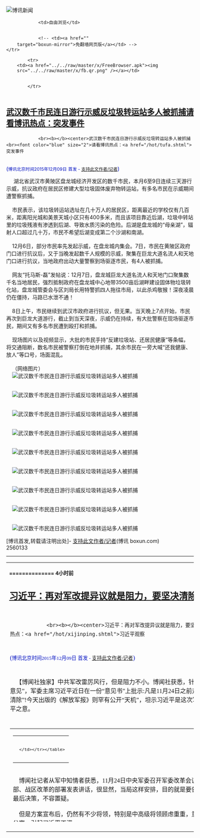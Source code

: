 

<img src="../../raw/master/x/logo_40.gif" alt="博讯新闻"/>
<table>
    <tr>
                
                <td>自由浏览</td>
        
        
                <!-- <td><a href=""
        target="boxun-mirror">免翻墙网页版</a></td> -->
    </tr>
    
            <tr>
        <td><a href="../../raw/master/x/FreeBrowser.apk"><img
        src="../../raw/master/x/fb.qr.png" /></a></td>

        
            </tr>
</table>
<h2>
	<a href="http://www.boxun.com/news/gb/china/2015/12/201512090133.shtml" target="boxun-mirror">武汉数千市民连日游行示威反垃圾转运站多人被抓捕请看博讯热点：突发事件</a>
</h2>
<p><tr>
<td class="F11" colspan="2" style="line-height:18pt; font-family:宋体; font-size: 12pt;padding:10px;border-top:0"> 

                <br><b></b><center>武汉数千市民连日游行示威反垃圾转运站多人被抓捕<br><font color="blue" size="2">请看博讯热点：<a href="/hot/tufa.shtml">突发事件
</a></font><br><font color="#000fC0">(<small>博讯北京时间2015年12月09日</small> <small>首发 - <a href="/cgi-bin/news/support.cgi?art_id=china201512090133" target="_new">支持此文作者/记者</a></small>)</font>
</center>
                <!--bodystart-->      湖北省武汉市黄陂区盘龙城经济开发区的数千市民，本月6至9日连续三天游行示威，抗议政府在居民区修建大型垃圾固体废弃物转运站，有多名市民在示威期间遭警察抓捕。<br>
    <br>
    市民表示，该垃圾转运站选址在几十万人的居民区，距离最近的学校仅有几百米，距离阳光城和美景天城小区只有400多米，而且该项目靠近后湖，垃圾中转站里的垃圾残液有渗透到后湖、导致水质污染的危险。后湖是盘龙城的“母亲湖”，辐射人口超过几十万，市民不希望后湖变成第二个沙湖和南湖。<br>
    <br>
    12月6日，部分市民率先发起示威，在盘龙城内集会。7日，市民在黄陂区政府门口进行抗议后，又于当晚发起数千人规模的示威，聚集在巨龙大道名流人和天地门口进行抗议，当地政府出动大量警察到场驱逐市民，有4人被抓捕。<br>
    <br>
    网友“托马斯-磊”发帖说：12月7日，盘龙城巨龙大道名流人和天地门口聚集数千名当地居民，强烈抵制政府在盘龙城中心地带3500亩后湖畔建设固体物垃圾转化站，盘龙城管委会与区刘局长用特警抓四人拖往市局，以此杀鸡敬猴！深夜凌晨仍在僵持，马路已水泄不通！<br>
    <br>
    8日上午，市民继续到武汉市政府进行抗议，但无果。当天晚上7点开始，市民再次到巨龙大道游行，截止到当天深夜，示威仍在持续，有大批警察在现场驱逐市民，期间又有多名市民遭到殴打和抓捕。<br>
    <br>
    现场图片以及视频显示，大批的市民手持“反建垃圾站、还居民健康”等条幅，将交通阻断，数名市民被警察打倒在地并抓捕，其余市民在一旁大喊“还我健康、放人”等口号，场面混乱。<br>
    <br>
    （网络图片）<br>
    <img src="http://www.boxun.com/news/images/2015/12/201512090133china1.jpg" alt="武汉数千市民连日游行示威反垃圾转运站多人被抓捕"><p><br>
    <img src="http://www.boxun.com/news/images/2015/12/201512090133china2.jpg" alt="武汉数千市民连日游行示威反垃圾转运站多人被抓捕"></p>
<p><br>
    <img src="http://www.boxun.com/news/images/2015/12/201512090133china3.jpg" alt="武汉数千市民连日游行示威反垃圾转运站多人被抓捕"></p>
<p><br>
    <img src="http://www.boxun.com/news/images/2015/12/201512090133china4.jpg" alt="武汉数千市民连日游行示威反垃圾转运站多人被抓捕"></p>
<p><br>
    <img src="http://www.boxun.com/news/images/2015/12/201512090133china5.jpg" alt="武汉数千市民连日游行示威反垃圾转运站多人被抓捕"></p>
<p><br>
    <img src="http://www.boxun.com/news/images/2015/12/201512090133china6.jpg" alt="武汉数千市民连日游行示威反垃圾转运站多人被抓捕"></p>
<p><br>
    <img src="http://www.boxun.com/news/images/2015/12/201512090133china7.jpg" alt="武汉数千市民连日游行示威反垃圾转运站多人被抓捕"></p>
<p><br>
    <img src="http://www.boxun.com/news/images/2015/12/201512090133china8.jpg" alt="武汉数千市民连日游行示威反垃圾转运站多人被抓捕"></p>
<p><br>
    <img src="http://www.boxun.com/news/images/2015/12/201512090133china9.jpg" alt="武汉数千市民连日游行示威反垃圾转运站多人被抓捕"></p>
<p>
 [博讯首发,转载请注明出处]- <a href="/cgi-bin/news/support.cgi?art_id=china201512090133" target="_new">支持此文作者/记者</a><!--bodyend-->(博讯 boxun.com) <br><!-- http://upload.bx.tl/news/temp13/201512081017031.jpg http://upload.bx.tl/news/temp13/201512081017032.jpg http://upload.bx.tl/news/temp13/201512081017033.jpg http://upload.bx.tl/news/temp13/201512081017034.jpg http://upload.bx.tl/news/temp13/201512081017181.jpg http://upload.bx.tl/news/temp13/201512081017182.jpg http://upload.bx.tl/news/temp13/201512081017183.jpg http://upload.bx.tl/news/temp13/201512081017184.jpg http://upload.bx.tl/news/temp13/201512081017231.jpg--> 2560133       
</p>
<hr>
<table width="620"><tr><td>
<b></p>
<p>
	<small> ============== 4小时前</small>
</p><h2>
	<a href="http://www.boxun.com/news/gb/china/2015/12/201512090914.shtml" target="boxun-mirror">习近平：再对军改提异议就是阻力，要坚决清除！请看博讯热点：习近平观察</a>
</h2>
<p><tr>
<td class="F11" colspan="2" style="line-height:18pt; font-family:宋体; font-size: 12pt;padding:10px;border-top:0"> 

                <br><b></b><center>习近平：再对军改提异议就是阻力，要坚决清除！<br><font color="blue" size="2">请看博讯热点：<a href="/hot/xijinping.shtml">习近平观察
</a></font><br><font color="#000fC0">(<small>博讯北京时间2015年12月09日</small> <small>首发 - <a href="/cgi-bin/news/support.cgi?art_id=china201512090914" target="_new">支持此文作者/记者</a></small>)</font>
</center>
                <!--bodystart-->     <br>
    【博闻社独家】中共军改雷厉风行，但是阻力不小。博闻社获悉，针对军中中高层还有不少人对这次军改表示疑虑，“反映意见”，军委主席习近平近日在一份“意见书”上批示:凡是11月24日之前对军改的异议是建议，之后的异议是阻力，“必须坚决清除”!今天出版的《解放军报》则罕有公开“天机”，坦示习近平是这次军改的“决策定盘星”，似有将军队不满的矛头引向习近平之意。<br>
      
<table cellpadding="4" align="left" border="0" width="300" height="250"><tr><td>
<table cellpadding="2" cellspacing="0" border="0"><tr><td align="center" style="line-height:18pt; font-family:宋体; font-size: 10pt;padding:10px;border-top:0">

<!-- boxun.com_300x250_article-embed_chinese -->

<!-- boxun.com_300x250_article-embed_chinese -->
<div id="box006">
<script type="text/javascript">

</script>
</div>


     </td></tr></table>
</td></tr></table>
<br>
                       博闻社记者从军中知情者获悉，11月24日中央军委召开军委改革会议，习近平亲自在会上就军队改革，特别是军委总部、战区改革的部署发表讲话，很显然，当局这样安排，目的就是要告诫全军，由军队最高统帅宣布，这就是这次军改的最后决策，不容置疑。<br>
    <br>
    但是方案宣布后，仍然有不少将领，特别是中高级将领顾虑重重，意见纷纷，这种异音通过各种渠道呈送到军委主席办公室，引起习近平不满。<br>
    <br>
    军方消息人士透露，习近平近日在一份关于军队改革意见的汇总上，严厉批示:凡是11月24日之前对军队改革提出不同看法的的，属于建议；凡是11月24日之后提出的异议，一律视为阻力，“必须坚决清除”!该批示已经传达到军一级。<br>
    <br>
    令人关注的是，中共军队喉舌《解放军报》今天（12月8日）发表一篇关于军改的评论，强调要“着力统一思想认识”，解决军中对军改的“喧哗之议”，而且公开宣称，这次军改，“习主席决策是定盘星”!大有将军中不满引向习近平之意。<br>
    <br>
    这篇题为《着力统一思想认识――十一论认真学习贯彻习主席在中央军委改革工作会议上的重要讲话》的评论，发表在今天《解放军报》头版，文章指出，深化国防和军队改革，举国关注，世界瞩目。强大的舆论场在为改革创造有利条件的同时，也会出现一些杂音噪音，特别是一些别有用心的炒作，或多或少影响官兵思想稳定。<br>
    <br>
    文章强调，众声喧哗之际，需要的是保持思想定力、政治定力，把党中央、中央军委和习主席的决策部署作为“定盘星”和“压舱石”。<br>
    <br>
    文章称，越是推进伟大的事业，越需要统一思想；越是完成艰巨的任务，越需要凝聚共识。“要坚决打赢深化国防和军队改革这场攻坚战，必须按照习主席的要求，着力统一思想认识。”<br>
    <br>
    文章指，这轮改革，是一场整体性、革命性变革，不仅要重构组织形态，还要重塑力量体系；不仅要调动“棋子”，还要调整“棋盘”，任务之重、领域之广、程度之深、力度之大，前所未有。<br>
    <br>
    面对这样一场深刻变革，一些同志思想上比较活跃、认识上有些偏差是正常的，比如，信心不足、害怕困难、存在顾虑、畏首畏尾，等等。改革的启动键已经按下，攻坚的冲锋号已经吹响。当此之时，最需要非改不可的共识、破釜沉舟的胆魄，最需要务期必成的信心、攻坚克难的决心，汇聚起拥护支持参与改革的意志和力量。<br>
    <br>
    改革是一场自我革命。无论是撤并降改，还是进退去留，都可能使官兵产生一些想法，出现一些波动。如何看待眼前与长远、局部与全局、个人与组织的关系，最能检验一个人的党性修养、思想觉悟、人品官品。<br>
    <br>
    只有坚持以党和军队事业为重，把有利于改革强军作为个人选择取舍的根本标尺，坚决跳出局部和个人利益的小圈子，才能不断强化思想自觉、政治自觉、行动自觉，在时代大考中交出合格答卷。<br>
    <br>
    博闻社报道全文：<a href="http://bowenpress.com/news/bowen_46126.html">习近平：再对军改提异议就是阻力，要坚决清除!</a>
 [博讯首发,转载请注明出处]- <a href="/cgi-bin/news/support.cgi?art_id=china201512090914" target="_new">支持此文作者/记者</a><!--bodyend-->(博讯 boxun.com) <br><!----> 3430914       
<hr>
<table width="620"><tr><td>
<b></p>
<p>
	<small> ============== 5小时前</small>
</p><h2>
	<a href="http://www.boxun.com/news/gb/china/2015/12/201512080303.shtml" target="boxun-mirror">巴黎气候大会习近平失分王毅保乌纱拼命拍马补救请看博讯热点：习近平观察</a>
</h2>
<p><tr>
<td class="F11" colspan="2" style="line-height:18pt; font-family:宋体; font-size: 12pt;padding:10px;border-top:0"> 

                <br><b></b><center>巴黎气候大会习近平失分王毅保乌纱拼命拍马补救<br><font color="blue" size="2">请看博讯热点：<a href="/hot/xijinping.shtml">习近平观察
</a></font><br><font color="#000fC0">(<small>博讯北京时间2015年12月08日</small> <small>首发 - <a href="/cgi-bin/news/support.cgi?art_id=china201512080303" target="_new">支持此文作者/记者</a></small>)</font>
</center>
                <!--bodystart-->      <br>
    <br>
     【博闻社独家】正在巴黎北郊勒布尔热举行的世界气候变化大会，全球190多个国家代表经过多日反覆较量，于上周末终达成协议草案，交本周各国部长进一步磋商。各国派驻采访的媒体都对此大事报道，但中方随团记者却遇到一个令人哭笑不得的情况。 
<table cellpadding="4" align="left" border="0" width="300" height="250"><tr><td>
<table cellpadding="2" cellspacing="0" border="0"><tr><td align="center" style="line-height:18pt; font-family:宋体; font-size: 10pt;padding:10px;border-top:0">

<!-- boxun.com_300x250_article-embed_chinese -->

<!-- boxun.com_300x250_article-embed_chinese -->
<div id="box006">
<script type="text/javascript">

</script>
</div>


     </td></tr></table>
</td></tr></table>
<br>
                       <br>
    就在这个寒风凛冽的冬天午夜，在现场采访的博闻社特约记者收到消息，在巴黎采访的中共各官媒负责人被紧急召集，连夜开会。博闻特约记者好奇打探，初以为中方要大张旗鼓宣传达成协议草案，不料得悉，竟是当局「派任务」，要求各媒体宣传报道中国外交部长王毅的一个讲话。<br>
    <br>
    有中方媒体人士向博闻社特约记者透露，他们应召紧急到场后，看到主持会议的不是代表团媒体负责人，而是中宣部和外交部高级官员联合主持，这些身经百战的官方笔杆子们颇感吃惊意外，以为是有重大宣传任务要领受，不料收到的却是一份中国外长王毅关于此次世界气候大会的讲话稿。<br>
    <br>
    面对这份外长讲话稿，中共笔杆子们兴味索然，昏昏欲睡，而中宣部和外交部官员却精神饱满，反覆重申外长王毅的讲话是一个「重大事件」，要求各媒体「立即发回国内」、「全力编发，充分报道，大力宣传」。<br>
    <br>
    博闻社特约记者有幸拿到了王毅的这份讲话，不看不知道，一看简直哭笑不得。在这份由王毅发自中非(正跟随习近平出访)的讲话，貌似传达习近平的指示，但通篇是王毅的自言自语、自我论述，全文充斥中共「党八股」文风，实在令人难以卒读。<br>
    <br>
    王毅似乎有梗在喉，要一吐为快；全文洋洋洒洒，长篇大论，几乎每段都以「习主席」敬称启头，让人读着读着，全身起鸡皮，连习惯于拍马溜须的中共媒体人也十分汗颜，自叹弗如。博闻社特约记者摘其一二，以证其实，也让外界看看仪表堂堂的中国外长，私下是如何一副奴才相：<br>
    <br>
    「习主席此访是今年中国外交的压轴大戏和收官大作！」<br>
    <br>
    「习主席的巴黎之行，旨在引领和推动国际气候谈判，为气候变化巴黎大会达成协议贡献中国智慧和力量。」<br>
    <br>
    「习主席此访，标志着中国参与全球气候治理进入新阶段，中非友好合作掀开新篇章，具有重要的划时代意义！」<br>
    <br>
    「习主席在气候变化巴黎大会提出重要主张，同与会各方密集沟通协调，彰显了负责任、有担当、建设性大国形像，为大会成功作出不可替代的贡献！」<br>
    <br>
    「习主席作为最大的发展中国家领导人，纵览全局，着眼长远，指出巴黎协议应强化2020年后全球应对气候变化行动，也要推动全球实现更好的可持续发展。」<br>
    <br>
    “习主席的倡议既立足当下，又面向未来；既坚持原则，又体现灵活；既代表广大发展中国家共同诉求，又兼顾各方立场，得到广泛支持和赞同。”<br>
    <br>
    「习主席的主张巩固了应对气候变化的国际合作基石！」<br>
    <br>
    「在习主席和各方共同努力下，气候变化巴黎大会实现良好开局。」<br>
    <br>
    「习主席此访受到当地民众载歌载舞、夹道欢迎，充分体现对中国天然的亲近感，再次印证中津、中南友好深入人心、深得民心。」<br>
    <br>
    「习主席精辟阐述中国对全球治理模式的看法和主张，蕴含中华文化智慧，具有鲜明中国特色的全球治理观。」<br>
    <br>
    在通篇高喊习主席后，王毅最后终于「图穷匕首现」，为自己掌下的中国外交进行「工作总结」：<br>
    <br>
    「过去一年，在以习近平同志为总书记的党中央坚强领导下，中国外交全面进取、积极有为，取得举世瞩目的成就。」<br>
    <br>
    博闻社详细报道全文：<a href="http://bowenpress.com/news/bowen_45899.html">独家：巴黎气候大会习近平失分王毅保乌纱拼命拍马补救</a>。
 [博讯首发,转载请注明出处]- <a href="/cgi-bin/news/support.cgi?art_id=china201512080303" target="_new">支持此文作者/记者</a><!--bodyend-->(博讯 boxun.com) <br><!----> 2340303       
<hr>
<table width="620"><tr><td>
<b></p>
<p>
	<small> ============== 1天前</small>
</p><h2>
	<a href="http://www.boxun.com/news/gb/china/2015/12/201512080306.shtml" target="boxun-mirror">中共成立战略支援军含火箭电子航太三大兵种请看博讯热点：习近平观察</a>
</h2>
<p><tr><td class="F11" colspan="2" style="line-height:18pt; font-family:宋体; font-size: 12pt;padding:10px;border-top:0"> 

                <br><b></b><center>中共成立战略支援军 含火箭电子航太三大兵种<br><font color="blue" size="2">请看博讯热点：<a href="/hot/xijinping.shtml">习近平观察
</a></font><br><font color="#000fC0">(<small>博讯北京时间2015年12月08日</small> <small>首发 - <a href="/cgi-bin/news/support.cgi?art_id=china201512080306" target="_new">支持此文作者/记者</a></small>)</font>
</center>
                <!--bodystart-->      <br>
    <br>
     【博闻社独家】由习近平主导的中共军改花式多多。博闻社获悉，继新成立陆军总部，陆、海、空三军单独成军后，一个名为「战略支援军」的新军种近日也爆光，该军种涵盖原战略导弹部队(即第二炮兵)、电子战和航天三大兵种；首任战略支援军司令由现二炮司令魏凤和上将出任，政治委员为王家胜中将。 
<table cellpadding="4" align="left" border="0" width="300" height="250"><tr><td>
<table cellpadding="2" cellspacing="0" border="0"><tr><td align="center" style="line-height:18pt; font-family:宋体; font-size: 10pt;padding:10px;border-top:0">

<!-- boxun.com_300x250_article-embed_chinese -->

<!-- boxun.com_300x250_article-embed_chinese -->
<div id="box006">
<script type="text/javascript">

</script>
</div>


     </td></tr></table>
</td></tr></table>
<br>
                       <br>
    军方消息人士向博闻社透露，新成立的战略支援军与陆海空三军同级，并列为四大军种；战略支援军下辖三个兵种，一是火箭兵，即原来的第二炮兵部队；第二个兵种叫电子资讯兵，由原来的总参谋部电子技术侦察部(总参三部)，以及各大军区后来组建的电子(网络)部队组成。<br>
    <br>
    战略支援军下辖第三个兵种叫航太兵，将空军、二炮部队、几大</td></tr></p>
<p>
	<small> ============== 1天前</small>
</p><h2>
	<a href="http://www.boxun.com/news/gb/china/2015/12/201512071113.shtml" target="boxun-mirror">独家：中共新军委总部机关各委部局主官全爆光</a>
</h2>
<p><tr>
<td class="F11" colspan="2" style="line-height:18pt; font-family:宋体; font-size: 12pt;padding:10px;border-top:0"> 

                <br><b></b><center>独家：中共新军委总部机关各委部局主官全爆光<br><font color="#000fC0"><small>(博讯北京时间2015年12月07日 首发 - <a href="/cgi-bin/news/support.cgi?art_id=china201512071113" target="_new">支持此文作者/记者</a>)</small></font>
</center>
            <!--bodystart-->       <br>    <br>     【博闻社独家】本社连续多日独家披露中共军改后军委总部、军种一些新任主官的新任命，受到外界高度关注。有读者质疑有关名单的来源与可信性，本社坦承相告：有关名单本社至少经过两个不同的军方管道确认。军方消息指，相信有关任命会很快公布，外界可比较核准。 <br>                       <br>    博闻社最新获得一份相信是军委新总部各部委局主官的全名单，其中包括近日本社已报道的部份将领任职。为让读者对中共军改后军委总部有较全面认识，本社毫无保留全文照发，仅在名单后，以括号加附该将领的年龄、现职、军衔和有关背景资料，以供参考。<br>    <br>    中共中央军委改革后内部各机构主帅名单<br>    <br>    三委：<br>    <br>    军委纪委书记：刘源(64岁，现任总后勤部政委，上将，刘少奇之子)<br>    <br>    军委政法委书记：赵克石(68岁，现中央军委委员，总后勤部长，上将)<br>    <br>    军委科技委主任：刘国治(55岁，现任总装备部副部长，中将，中国科学院院士，高功率微波专家)<br>    <br>    六部：<br>    <br>    联合参谋部总参谋长：蔡英挺(61岁，现任南京军区司令，上将，曾任前军委副主席张万年秘书)<br>    <br>    政治工作部主任：张阳(64岁，现中央军委委员，总政治部主任，上将)<br>    <br>    训练管理部部长：乙晓光(57岁，现任副总参谋长，中将)<br>    <br>    国防动员部部长：王冠中(62岁，现任副总参谋长，上将，曾任前军委副主席杨尚昆秘书)<br>    <br>    联合保障部部长：周松和(60岁，现任总后勤部副部长，少将)<br>    <br>    装备发展部部长：刘胜(59岁，现任总装备部副部长，中将)<br>    <br>    一厅：<br>    <br>    军委办公厅主任：秦生祥(58岁，现任军委办公厅主任，中将)<br>    <br>    五局：<br>    <br>    军委审计署审计长：孙黄田(62岁，现任总后勤部副部长，中将)<br>    <br>    军委管理保障局局长：刘志明(58岁，现任沈阳军区联勤部部长，少将)<br>    <br>    军委外事局局长：关友飞(58岁，现任国防部外事办主任，少将)<br>    <br>    军委军援军贸局局长：冯丹宇(53岁，现任总装备部综合计划部部长，少将，冯玉祥将军之孙)<br>    <br>    军委战略规划局局长：(暂时不详)<br>    <br>    博闻社日前已披露，根据军委主席习近平指示，新的军委各部门本月底前要挂牌，年前开新的军委扩大会议，2016年1月1日，中央军委按照新的机构运行。<br>    <br>    博闻社详细报道全文：<a href="http://bowenpress.com/news/bowen_45679.html">独家：中共新军委总部机关各委部局主官全爆光</a>。（博闻社郑重声明：本社独家新闻，媒体若转载、引用，务请注明出处，否则按侵权追究法律责任）<br><br> [博讯首发,转载请注明出处]- <a href="/cgi-bin/news/support.cgi?art_id=china201512071113" target="_new">支持此文作者/记者</a> <!--(Modified on 2015/12/07)--> <!--bodyend-->       
           (博讯 boxun.com) <br><!----> 3211113       
<hr>
<table width="620"><tr><td>
<b></p>
<p>
	<small> ============== 2天前</small>
</p><h2>
	<a href="http://www.boxun.com/news/gb/china/2015/12/201512060023.shtml" target="boxun-mirror">视频显示：姜野飞遭到警方殴打，眼睛乌青说话困难请看博讯热点：打压媒体和记者</a>
</h2>
<p><tr>
<td class="F11" colspan="2" style="line-height:18pt; font-family:宋体; font-size: 12pt;padding:10px;border-top:0"> 

                <br><b></b><center>视频显示：姜野飞遭到警方殴打，眼睛乌青说话困难<br><font color="blue" size="2">请看博讯热点：<a href="/hot/xinwenziyou.shtml">打压媒体和记者
</a></font><br><font color="#000fC0">(<small>博讯北京时间2015年12月06日</small> <small>首发 - <a href="/cgi-bin/news/support.cgi?art_id=china201512060023" target="_new">支持此文作者/记者</a></small>)</font>
</center>
                <!--bodystart-->     <br>
    最近，家属传来中国央视新闻姜野飞董广平被遣返视频，很明显姜野飞遭到了殴打、虐待。视频中明显可以看到姜野飞左眼乌青，摄制方有意回避左眼，近距离镜头侧对着姜野飞右脸拍摄。姜野飞说话姿态、语气显得非常吃力，似乎内脏、胸腹腔受到打击，伸腰显得困难，伸腰时脸部有痛苦表情。<br>
    <iframe width="420" height="315" src="https://www.youtube.com/embed/2YJmBKouDu8" frameborder="0" allowfullscreen></iframe><br>
    <br>
    观察截屏远近镜头，眼部不正常：<br>
    <div align="center"><img src="http://upload.bx.tl/news/temp13/201512050918291.png" width="500"></div>
<br>
    <div align="center"><img src="http://upload.bx.tl/news/temp13/201512050918292.png" width="500"></div>
<br>
    <img src="http://www.boxun.com/news/images/2015/12/201512060023china3.jpg" alt="视频显示：姜野飞遭到警方殴打，眼睛乌青说话困难"><p><br>
    明显可以看到，姜野飞说话吃力：<br>
    </p>
<div align="center"><img src="http://upload.bx.tl/news/temp13/201512050918294.png" width="500"></div>
<br>
    健康自由时的姜野飞：<br>
    <img src="http://www.boxun.com/news/images/2015/12/201512060023china5.jpg" alt="视频显示：姜野飞遭到警方殴打，眼睛乌青说话困难"><p><br>
    <img src="http://www.boxun.com/news/images/2015/12/201512060023china6.jpg" alt="视频显示：姜野飞遭到警方殴打，眼睛乌青说话困难"></p>
<p>
 [博讯首发,转载请注明出处]- <a href="/cgi-bin/news/support.cgi?art_id=china201512060023" target="_new">支持此文作者/记者</a><!--bodyend-->(博讯 boxun.com) <br><!-- http://upload.bx.tl/news/temp13/201512050918291.png http://upload.bx.tl/news/temp13/201512050918292.png http://upload.bx.tl/news/temp13/201512050918293.jpg http://upload.bx.tl/news/temp13/201512050918294.png http://upload.bx.tl/news/temp13/201512050920351.jpg http://upload.bx.tl/news/temp13/201512050920352.jpg--> 3570023       
</p>
<hr>
<table width="620"><tr><td>
<b></p>
<p>
	<small> ============== 3天前</small>
</p><h2>
	<a href="http://www.boxun.com/news/gb/china/2015/12/201512062326.shtml" target="boxun-mirror">薄熙来的“钱袋子”徐明死狱中高官和名星舒了口气请看博讯热点：王立军、薄熙来</a>
</h2>
<p><tr>
<td class="F11" colspan="2" style="line-height:18pt; font-family:宋体; font-size: 12pt;padding:10px;border-top:0"> 

                <br><b></b><center>薄熙来的“钱袋子”徐明死狱中 高官和名星舒了口气<br><font color="blue" size="2">请看博讯热点：<a href="/hot/wangjilun.shtml">王立军、薄熙来
</a></font><br><font color="#000fC0">(<small>博讯北京时间2015年12月06日</small> <small>首发 - <a href="/cgi-bin/news/support.cgi?art_id=china201512062326" target="_new">支持此文作者/记者</a></small>)</font>
</center>
                <!--bodystart-->     （博讯网报道）前实德集团和实德俱乐部董事长徐明12月4日在湖北武汉的狱中因心脏病去世，终年44岁，但其去世消息12月6日才由港台媒体曝光。报道称，徐明猝死后遗体迅速火化，骨灰6日运回大连。<img src="http://www.boxun.com/news/images/2015/12/201512061334china4.jpg"><br>
    2012年王立军逃亡美领馆，引发薄熙来倒台。博讯网在<a href="/news/gb/china/2012/03/201203170449.shtml">2012年3月就披露，</a>徐明卷入薄熙来案，报道披露：“大连实德集团总裁徐明通过给一些官员送现金，帮助薄熙来的升迁。”媒体报道，徐明除了给薄熙来输送金钱，还送名星美女供其享乐。<br>
    <br>
    徐明为薄熙来之子薄瓜瓜花二百万欧元在欧洲买楼在2013年被曝光。徐明最后一次露面是庭审薄熙来时出庭对质，薄熙来否认收受徐明2000万的好处。<br>
    <br>
    <img src="<div" align="center"><img src="http://img1.gtimg.com/news/pics/hv1/196/148/1980/128787436.png" width="500">><br>
    <br>
    <iframe width="420" height="315" src="https://www.youtube.com/embed/sdAqRNtHRcg" frameborder="0" allowfullscreen></iframe><br>
    <br>
    徐明突然死于狱中，外界不少质疑声，著名法学者藤彪推特（‏@tengbiao）说：被高层灭口才更有可能吧？<br>
    <br>
    做为薄熙来的钱袋子、美女输送者的徐明，应该掌握更多不为人所知的秘密，他的突然去世，让那些被握有把柄的官员和名星们，长长舒了一口气。
 [博讯首发,转载请注明出处]- <a href="/cgi-bin/news/support.cgi?art_id=china201512062326" target="_new">支持此文作者/记者</a><!--bodyend-->(博讯 boxun.com) <br><!----> 2482326       
<hr>
<table width="620"><tr><td>
<b></p>
<p>
	<small> ============== 3天前</small>
</p><h2>
	<a href="http://www.boxun.com/news/gb/china/2015/12/201512062031.shtml" target="boxun-mirror">参谋总长房峰辉下课对台将领蔡英挺接捧</a>
</h2>
<p><tr>
<td class="F11" colspan="2" style="line-height:18pt; font-family:宋体; font-size: 12pt;padding:10px;border-top:0"> 

                <br><b></b><center>参谋总长房峰辉下课 对台将领蔡英挺接捧<br><font color="#000fC0">(<small>博讯北京时间2015年12月06日</small> <small>来稿</small>)</font>
</center>
                <!--bodystart-->      【博闻社独家】博闻社获悉，中共军委主席习近平已钦定南京军区司令蔡英挺出任新成立的军委联合总参谋部参谋长一职。这意味着现任参谋总长房峰辉下课。蔡英挺福建晋人，谙熟闽南话，是对台作战专家，未知此安排与台湾局势及中共未来的战略部署是否有关。<br>
    <br>
     博闻社从军方消息人士处获悉，除了博闻社近日透露的军纪委组成，以及陆军总部的组成人员已确定之外，新的军委其它部委办的主帅亦已尘埃落定，其中，联合总参谋部参谋长由现任南京军区司令蔡英挺出任。 
<table cellpadding="4" align="left" border="0" width="300" height="250"><tr><td>
<table cellpadding="2" cellspacing="0" border="0"><tr><td align="center" style="line-height:18pt; font-family:宋体; font-size: 10pt;padding:10px;border-top:0">

<!-- boxun.com_300x250_article-embed_chinese -->

<!-- boxun.com_300x250_article-embed_chinese -->
<div id="box006">
<script type="text/javascript">

</script>
</div>


     </td></tr></table>
</td></tr></table>
<br>
                       <br>
    该消息显示，现任参谋总长房峰辉将下课。64岁的房一直被认为是胡锦涛的势力，2007年升北京军区司令员；是当时七大军区年龄最轻的司令员。2009年中共建政60周年大阅兵担任总指挥，陪同军主席胡锦涛检阅部队；2012年10月中共十八大前夕，房接替陈炳德出任总参谋长，因他从未在总参任职，故此提升曾在军中引起非议。<br>
    <br>
      目前未知房峰辉下课后任何职，军方知情者向博闻社透露，习近平对房“有看法”，故房“不大可能升军委副主席”，甚至还有可能被赶出新一届中央军委委员班子。共军参谋总长按旧制在军中的权力排军委主席副主席之后。 <br>
    <br>
     （<a href="http://bowenpress.com/news/bowen_45461.html">博闻社报道全文</a>）<br>
    <br>
    －
 [博讯来稿] <!--bodyend-->(博讯 boxun.com) <br><!----> 2142031       
<hr>
<table width="620"><tr><td>
<b></p>
<p>
	<small> ============== 3天前</small>
</p><h2>
	<a href="http://www.boxun.com/news/gb/china/2015/12/201512060852.shtml" target="boxun-mirror">独家：习近平密友刘源上将确定出任军纪委书记请看博讯热点：习近平观察</a>
</h2>
<p><tr>
<td class="F11" colspan="2" style="line-height:18pt; font-family:宋体; font-size: 12pt;padding:10px;border-top:0"> 

                <br><b></b><center>独家：习近平密友刘源上将确定出任军纪委书记<br><font color="blue" size="2">请看博讯热点：<a href="/hot/xijinping.shtml">习近平观察
</a></font><br><font color="#000fC0">(<small>博讯北京时间2015年12月06日</small> <small>首发 - <a href="/cgi-bin/news/support.cgi?art_id=china201512060852" target="_new">支持此文作者/记者</a></small>)</font>
</center>
                <!--bodystart-->      <br>
    <br>
     【博闻社独家】本社获悉，现任军委总后勤部政委的刘源上将，已确定出任新成立的中央军委军纪委书记。军纪委在中央军委三委六部一办三局中排列第一，地位尤重，故刘源掌军纪委后很大可能会成为新的中央军委委员。军内普遍认为，刘源掌军纪委是名至实归。 
<table cellpadding="4" align="left" border="0" width="300" height="250"><tr><td>
<table cellpadding="2" cellspacing="0" border="0"><tr><td align="center" style="line-height:18pt; font-family:宋体; font-size: 10pt;padding:10px;border-top:0">

<!-- boxun.com_300x250_article-embed_chinese -->

<!-- boxun.com_300x250_article-embed_chinese -->
<div id="box006">
<script type="text/javascript">

</script>
</div>


     </td></tr></table>
</td></tr></table>
<br>
                       <br>
    接近中共军方高层的消息人士对博闻社透露，军委主席习近平已签署了对中央军委内设机构“三委六部一办三局”的主帅名单，其中第一位就是军纪委书记人选，果然不出外界所料，由总后勤部政委刘源上将出任。这也与外界的判断与期待相符合。<br>
    <br>
    消息人士指，虽然军纪委书记仍为大军区正职级别，但因地位重要，很可能会在未来中央军委委员中占有一席，即刘源很大可能会成为新的中央军委委员。“刘源出掌中央军纪委，不仅仅是因为他和习近平是一起长大、志同道合的同志和朋友，更是符合军内的呼声和要求的安排。”知情者对博闻社指。<br>
    <br>
    消息人士告诉博闻社，与刘源搭档的是沈阳军区政治部主任杨成熙中将，杨将出任军委纪委副书记，副大军区职。<br>
    <br>
    现年60岁的杨成熙贵州遵义人，1973入伍，在工程兵当战士，后任团保密员、昆明军区司令部连职秘书、营教导员、某集团军坦克旅政治部副主任、成都军区政治部组织部部长、某集团军副政委、云南省军区政治委员；2013任沈阳军区政治部主任。今年7月晋升为中将军衔。<br>
    刘源作为中共前国家主席刘少奇的儿子，素被外界贴上“太子党”的标签，但自从他2010年出任总后勤部政委、硬把后台是时任中央军委副主席徐才厚的“军中大蛀虫”、总后副部长谷俊山中将拉下马，从而让习近平也有机会把徐才厚、郭伯雄这两个军中大老虎拿下后，刘源获得“军中王岐山”称号。<br>
    <br>
    知情人士对博闻社指，刘源为军队高层打虎立下一功后，恢复低调，隐于幕后，特别是习近平确定要进行军队改革、重组军委总部后，他极少公开发言，甚至传出刘源要在军改后，退出实权部门、出任虚职的传言。知情者指“其实那也是刘源的真实想法”。<br>
    <br>
    知情者透露，习近平虽与刘源是从小块长大的密友，但为了军纪委一职，习还是两次找刘谈话，要刘继续“为了保住父辈打下的江山分担重任”，现在终于定案，大概习应该放下心了。<br>
    <br>
    博闻社报道全文：<a href="http://bowenpress.com/news/bowen_45344.html">独家：习近平密友刘源上将确定出任军纪委书记</a>
 [博讯首发,转载请注明出处]- <a href="/cgi-bin/news/support.cgi?art_id=china201512060852" target="_new">支持此文作者/记者</a><!--bodyend-->(博讯 boxun.com) <br><!----> 3730852       
<hr>
<table width="620"><tr><td>
<b></p>
<p>
	<small> ============== 3天前</small>
</p><h2>
	<a href="http://www.boxun.com/news/gb/intl/2015/12/201512060921.shtml" target="boxun-mirror">世界气候大会中国叫穷习近平电慰“坚持到最后一刻”</a>
</h2>
<p><tr>
<td class="F11" colspan="2" style="line-height:18pt; font-family:宋体; font-size: 12pt;padding:10px;border-top:0"> 

                <br><b></b><center>世界气候大会中国叫穷 习近平电慰“坚持到最后一刻”<br><font color="#000fC0">(<small>博讯北京时间2015年12月06日</small> <small>首发 - <a href="/cgi-bin/news/support.cgi?art_id=intl201512060921" target="_new">支持此文作者/记者</a></small>)</font>
</center>
                <!--bodystart-->      <br>
    <br>
     【博闻社独家】世界气候大会仍在进行，由于发达国家与发展中国家对污染减排、资金、技术等方面承担的责任难以达成一致，包括中国坚持自己是发展中国家，要求从发达国家获得资金和技术支持,大会难达公识。与会的中国代表团长解振华备感压力，关键时刻解接到正在非洲的国家主席习近平亲自致电，要求代表团「坚持到最后一刻」、「坚决完成任务」。 
<table cellpadding="4" align="left" border="0" width="300" height="250"><tr><td>
<table cellpadding="2" cellspacing="0" border="0"><tr><td align="center" style="line-height:18pt; font-family:宋体; font-size: 10pt;padding:10px;border-top:0">

<!-- boxun.com_300x250_education-article-embed_chinese -->
<div id="box011">
<script type="text/javascript">

</script>
</div>

     </td></tr></table>
</td></tr></table>
<br>
                       <br>
    有舆论质疑，中国在要求国际货币基金(IMF)将人民币纳入特别提款单位货币篮子时，豪称自己已是世界第二大贸易体，但在气候大会要出钱时，则喊穷自己是「发展中国家」，实在令人难以置信。<br>
    <br>
    博闻社特约记者从法国巴黎北郊勒布林热大会现场了解到，本次巴黎气候大会无论是东道主法国还是主办方联合国，都十分期盼与会各方最终设定2020-2030全球减排目标，并由此开启全球各国气候变化合作的崭新阶段。但气候变化牵涉各国利益，令「马拉松」式的谈判千头万绪，截至目前结果仍充满变数。已返回纽约的联合国秘书长潘基文再次亲临现场督阵。<br>
    <br>
    据了解，本次气候大会首位目标是，与会190多个国家与地区签署一份控温普遍协议，将全球温度上升控制在2摄氏度以内。如何达到这一目的，就要要体现出发达国家、发展中国家历史责任不同、能力不同、发展水平不同的区别。具体来说，就是发达国家应率先采取措施限制温室气体排放，并向发展中国家提供有关资金和技术。<br>
    <br>
    这资金是多少呢？根据有关组织计算和建议，到2020年，发达国家每年应会出1000亿美元，帮助穷国减排，消除贫困和改善民众生活。<br>
    <br>
    博闻社记者了解到，中国不是没有钱，这次习近平亲自出席气候大会，就宣布中方将拨出200亿美元，助贫穷国家改善环境；从巴黎去非洲访问，又豪掷600亿美元资助非洲发展。习大大出去一趟，已豪洒了五千亿人民币，那都是中国人民的血汗钱。中国有钱，但北京不想自己在气候大会被划入「富人圈」，所以死活要标榜自己是「发展中国家」。<br>
    <br>
    博闻社特约记者从大会现场了解到，从中国的态度可以看出，巴黎气候大会要达成一致，谈何容易！为达到这一目的，率领中国代表团出席联合国气候大会的团长解振华已使出浑身解数，但进展不大，使他备感压力。解振华在接受采访时承认，谈判桌上目前存在多方面分歧，「进展缓慢，不容乐观」。<br>
    <br>
    在博闻社此前的报导曾特别提醒，如果2009年哥本哈根气候大会的闹剧(即大会因上述同样原因而未有任何进展)重演，中国政府将颜面扫地。<br>
    <br>
    博闻社记者获悉，正在这时，在非洲访问的国家主席习近平亲自打来的电话，习在电话中要求中国代表团“坚持到最后一刻”，并且要“坚决完成任务”。<br>
    <br>
    博闻社报道全文：<a href="http://bowenpress.com/news/bowen_45201.html">独家：世界气候大会中国叫穷 团长解振华压力大 习近平电慰“坚持到最后一刻”</a>
 [博讯首发,转载请注明出处]- <a href="/cgi-bin/news/support.cgi?art_id=intl201512060921" target="_new">支持此文作者/记者</a><!--bodyend-->(博讯 boxun.com) <br><!----> 3940921       
<hr>
<table width="620"><tr><td>
<b></p>
<p>
	<small> ============== 3天前</small>
</p><h2>
	<a href="http://www.boxun.com/news/gb/china/2015/12/201512051613.shtml" target="boxun-mirror">保密资料《辽宁省虚拟身份信息分析系统全省集中式建设技术方案》曝光</a>
</h2>
<p><tr>
<td class="F11" colspan="2" style="line-height:18pt; font-family:宋体; font-size: 12pt;padding:10px;border-top:0"> 

                <br><b></b><center>保密资料《辽宁省虚拟身份信息分析系统全省集中式建设技术方案》曝光<br><font color="#000fC0"><small>(博讯北京时间2015年12月05日 来稿)</small></font>
</center>
            <!--bodystart-->       <br>    <img src="http://www.boxun.com/news/images/2015/12/201512051613china1.jpg" width="600" alt="保密资料《辽宁省虚拟身份信息分析系统全省集中式建设技术方案》曝光"><br>    <img src="http://www.boxun.com/news/images/2015/12/201512051613china2.jpg" alt="保密资料《辽宁省虚拟身份信息分析系统全省集中式建设技术方案》曝光"><br>    <img src="http://www.boxun.com/news/images/2015/12/201512051613china3.jpg" alt="保密资料《辽宁省虚拟身份信息分析系统全省集中式建设技术方案》曝光"><br>    <img src="http://www.boxun.com/news/images/2015/12/201512051613china4.jpg" width="600" alt="保密资料《辽宁省虚拟身份信息分析系统全省集中式建设技术方案》曝光"><br>    <img src="http://www.boxun.com/news/images/2015/12/201512051613china5.jpg" alt="保密资料《辽宁省虚拟身份信息分析系统全省集中式建设技术方案》曝光"><br>    <img src="http://www.boxun.com/news/images/2015/12/201512051613china6.jpg" alt="保密资料《辽宁省虚拟身份信息分析系统全省集中式建设技术方案》曝光"><br>    <img src="http://www.boxun.com/news/images/2015/12/201512051613china7.jpg" alt="保密资料《辽宁省虚拟身份信息分析系统全省集中式建设技术方案》曝光"><br>    <img src="http://www.boxun.com/news/images/2015/12/201512051613china8.jpg" alt="保密资料《辽宁省虚拟身份信息分析系统全省集中式建设技术方案》曝光"><br>    <img src="http://www.boxun.com/news/images/2015/12/201512051613china9.jpg" alt="保密资料《辽宁省虚拟身份信息分析系统全省集中式建设技术方案》曝光"><br>    <img src="http://www.boxun.com/news/images/2015/12/201512051613china10.jpg" alt="保密资料《辽宁省虚拟身份信息分析系统全省集中式建设技术方案》曝光"><br>    <img src="http://www.boxun.com/news/images/2015/12/201512051613china11.jpg" alt="保密资料《辽宁省虚拟身份信息分析系统全省集中式建设技术方案》曝光"><br>    <img src="http://www.boxun.com/news/images/2015/12/201512051613china12.jpg" alt="保密资料《辽宁省虚拟身份信息分析系统全省集中式建设技术方案》曝光"><br>    <img src="http://www.boxun.com/news/images/2015/12/201512051613china13.jpg" alt="保密资料《辽宁省虚拟身份信息分析系统全省集中式建设技术方案》曝光"><br>    <img src="http://www.boxun.com/news/images/2015/12/201512051613china14.jpg" alt="保密资料《辽宁省虚拟身份信息分析系统全省集中式建设技术方案》曝光"><br>    <img src="http://www.boxun.com/news/images/2015/12/201512051613china15.jpg" alt="保密资料《辽宁省虚拟身份信息分析系统全省集中式建设技术方案》曝光"><br>    <img src="http://www.boxun.com/news/images/2015/12/201512051613china16.jpg" alt="保密资料《辽宁省虚拟身份信息分析系统全省集中式建设技术方案》曝光"><br>    <img src="http://www.boxun.com/news/images/2015/12/201512051613china17.jpg" alt="保密资料《辽宁省虚拟身份信息分析系统全省集中式建设技术方案》曝光"><br>    <img src="http://www.boxun.com/news/images/2015/12/201512051613china18.jpg" alt="保密资料《辽宁省虚拟身份信息分析系统全省集中式建设技术方案》曝光"><br>    <img src="http://www.boxun.com/news/images/2015/12/201512051613china19.jpg" alt="保密资料《辽宁省虚拟身份信息分析系统全省集中式建设技术方案》曝光"><br>    <img src="http://www.boxun.com/news/images/2015/12/201512051613china20.jpg" alt="保密资料《辽宁省虚拟身份信息分析系统全省集中式建设技术方案》曝光"><br>    <img src="http://www.boxun.com/news/images/2015/12/201512051613china21.jpg" alt="保密资料《辽宁省虚拟身份信息分析系统全省集中式建设技术方案》曝光"><br>    <img src="http://www.boxun.com/news/images/2015/12/201512051613china22.jpg" alt="保密资料《辽宁省虚拟身份信息分析系统全省集中式建设技术方案》曝光"><br>    <img src="http://www.boxun.com/news/images/2015/12/201512051613china23.jpg" alt="保密资料《辽宁省虚拟身份信息分析系统全省集中式建设技术方案》曝光"><br>    <img src="http://www.boxun.com/news/images/2015/12/201512051613china24.jpg" alt="保密资料《辽宁省虚拟身份信息分析系统全省集中式建设技术方案》曝光"><br>    <img src="http://www.boxun.com/news/images/2015/12/201512051613china25.jpg" alt="保密资料《辽宁省虚拟身份信息分析系统全省集中式建设技术方案》曝光"><br>    <img src="http://www.boxun.com/news/images/2015/12/201512051613china26.jpg" alt="保密资料《辽宁省虚拟身份信息分析系统全省集中式建设技术方案》曝光"><br>    <img src="http://www.boxun.com/news/images/2015/12/201512051613china27.jpg" alt="保密资料《辽宁省虚拟身份信息分析系统全省集中式建设技术方案》曝光"><br>    <img src="http://www.boxun.com/news/images/2015/12/201512051613china28.jpg" alt="保密资料《辽宁省虚拟身份信息分析系统全省集中式建设技术方案》曝光"><br>    <img src="http://www.boxun.com/news/images/2015/12/201512051613china29.jpg" alt="保密资料《辽宁省虚拟身份信息分析系统全省集中式建设技术方案》曝光"><br>    <img src="http://www.boxun.com/news/images/2015/12/201512051613china30.jpg" alt="保密资料《辽宁省虚拟身份信息分析系统全省集中式建设技术方案》曝光"><br>    <img src="http://www.boxun.com/news/images/2015/12/201512051613china31.jpg" alt="保密资料《辽宁省虚拟身份信息分析系统全省集中式建设技术方案》曝光"><br>    <img src="http://www.boxun.com/news/images/2015/12/201512051613china32.jpg" alt="保密资料《辽宁省虚拟身份信息分析系统全省集中式建设技术方案》曝光"><br>    <img src="http://www.boxun.com/news/images/2015/12/201512051613china33.jpg" alt="保密资料《辽宁省虚拟身份信息分析系统全省集中式建设技术方案》曝光"><br>    <img src="http://www.boxun.com/news/images/2015/12/201512051613china34.jpg" alt="保密资料《辽宁省虚拟身份信息分析系统全省集中式建设技术方案》曝光"><br>    <img src="http://www.boxun.com/news/images/2015/12/201512051613china35.jpg" alt="保密资料《辽宁省虚拟身份信息分析系统全省集中式建设技术方案》曝光"><br>    <img src="http://www.boxun.com/news/images/2015/12/201512051613china36.jpg" alt="保密资料《辽宁省虚拟身份信息分析系统全省集中式建设技术方案》曝光"><br>    <img src="http://www.boxun.com/news/images/2015/12/201512051613china37.jpg" alt="保密资料《辽宁省虚拟身份信息分析系统全省集中式建设技术方案》曝光"><br>    <img src="http://www.boxun.com/news/images/2015/12/201512051613china38.jpg" alt="保密资料《辽宁省虚拟身份信息分析系统全省集中式建设技术方案》曝光"><br>    <img src="http://www.boxun.com/news/images/2015/12/201512051613china39.jpg" alt="保密资料《辽宁省虚拟身份信息分析系统全省集中式建设技术方案》曝光"><br>    <img src="http://www.boxun.com/news/images/2015/12/201512051613china40.jpg" alt="保密资料《辽宁省虚拟身份信息分析系统全省集中式建设技术方案》曝光"><br>    <img src="http://www.boxun.com/news/images/2015/12/201512051613china41.jpg" alt="保密资料《辽宁省虚拟身份信息分析系统全省集中式建设技术方案》曝光"><br>    <img src="http://www.boxun.com/news/images/2015/12/201512051613china42.jpg" alt="保密资料《辽宁省虚拟身份信息分析系统全省集中式建设技术方案》曝光"><br>    <img src="http://www.boxun.com/news/images/2015/12/201512051613china43.jpg" alt="保密资料《辽宁省虚拟身份信息分析系统全省集中式建设技术方案》曝光"><br>    <img src="http://www.boxun.com/news/images/2015/12/201512051613china44.jpg" alt="保密资料《辽宁省虚拟身份信息分析系统全省集中式建设技术方案》曝光"><br>    <img src="http://www.boxun.com/news/images/2015/12/201512051613china45.jpg" alt="保密资料《辽宁省虚拟身份信息分析系统全省集中式建设技术方案》曝光"><br>    <img src="http://www.boxun.com/news/images/2015/12/201512051613china46.jpg" alt="保密资料《辽宁省虚拟身份信息分析系统全省集中式建设技术方案》曝光"><br>    <img src="http://www.boxun.com/news/images/2015/12/201512051613china47.jpg" alt="保密资料《辽宁省虚拟身份信息分析系统全省集中式建设技术方案》曝光"><br>    <img src="http://www.boxun.com/news/images/2015/12/201512051613china48.jpg" alt="保密资料《辽宁省虚拟身份信息分析系统全省集中式建设技术方案》曝光"><br>    <img src="http://www.boxun.com/news/images/2015/12/201512051613china49.jpg" alt="保密资料《辽宁省虚拟身份信息分析系统全省集中式建设技术方案》曝光"><br>    <img src="http://www.boxun.com/news/images/2015/12/201512051613china50.jpg" alt="保密资料《辽宁省虚拟身份信息分析系统全省集中式建设技术方案》曝光"><br>    <img src="http://www.boxun.com/news/images/2015/12/201512051613china51.jpg" alt="保密资料《辽宁省虚拟身份信息分析系统全省集中式建设技术方案》曝光"><br>    <img src="http://www.boxun.com/news/images/2015/12/201512051613china52.jpg" alt="保密资料《辽宁省虚拟身份信息分析系统全省集中式建设技术方案》曝光"><br>    <img src="http://www.boxun.com/news/images/2015/12/201512051613china53.jpg" alt="保密资料《辽宁省虚拟身份信息分析系统全省集中式建设技术方案》曝光"><br>    <img src="http://www.boxun.com/news/images/2015/12/201512051613china54.jpg" alt="保密资料《辽宁省虚拟身份信息分析系统全省集中式建设技术方案》曝光"><br>    <img src="http://www.boxun.com/news/images/2015/12/201512051613china55.jpg" alt="保密资料《辽宁省虚拟身份信息分析系统全省集中式建设技术方案》曝光"><br>    <img src="http://www.boxun.com/news/images/2015/12/201512051613china56.jpg" alt="保密资料《辽宁省虚拟身份信息分析系统全省集中式建设技术方案》曝光"><br>    <img src="http://www.boxun.com/news/images/2015/12/201512051613china57.jpg" alt="保密资料《辽宁省虚拟身份信息分析系统全省集中式建设技术方案》曝光"><br>    <img src="http://www.boxun.com/news/images/2015/12/201512051613china58.jpg" alt="保密资料《辽宁省虚拟身份信息分析系统全省集中式建设技术方案》曝光"><br>    <img src="http://www.boxun.com/news/images/2015/12/201512051613china59.jpg" alt="保密资料《辽宁省虚拟身份信息分析系统全省集中式建设技术方案》曝光"><br>    <img src="http://www.boxun.com/news/images/2015/12/201512051613china60.jpg" alt="保密资料《辽宁省虚拟身份信息分析系统全省集中式建设技术方案》曝光"><br>    <img src="http://www.boxun.com/news/images/2015/12/201512051613china61.jpg" alt="保密资料《辽宁省虚拟身份信息分析系统全省集中式建设技术方案》曝光"><br>    <img src="http://www.boxun.com/news/images/2015/12/201512051613china62.jpg" alt="保密资料《辽宁省虚拟身份信息分析系统全省集中式建设技术方案》曝光"><br>    <img src="http://www.boxun.com/news/images/2015/12/201512051613china63.jpg" alt="保密资料《辽宁省虚拟身份信息分析系统全省集中式建设技术方案》曝光"><br>    <img src="http://www.boxun.com/news/images/2015/12/201512051613china64.jpg" alt="保密资料《辽宁省虚拟身份信息分析系统全省集中式建设技术方案》曝光"><br>    <img src="http://www.boxun.com/news/images/2015/12/201512051613china65.jpg" alt="保密资料《辽宁省虚拟身份信息分析系统全省集中式建设技术方案》曝光"><br>    <img src="http://www.boxun.com/news/images/2015/12/201512051613china66.jpg" alt="保密资料《辽宁省虚拟身份信息分析系统全省集中式建设技术方案》曝光"><br>    <img src="http://www.boxun.com/news/images/2015/12/201512051613china67.jpg" alt="保密资料《辽宁省虚拟身份信息分析系统全省集中式建设技术方案》曝光"><br>    <img src="http://www.boxun.com/news/images/2015/12/201512051613china68.jpg" alt="保密资料《辽宁省虚拟身份信息分析系统全省集中式建设技术方案》曝光"><br>    <img src="http://www.boxun.com/news/images/2015/12/201512051613china69.jpg" alt="保密资料《辽宁省虚拟身份信息分析系统全省集中式建设技术方案》曝光"><br>    <img src="http://www.boxun.com/news/images/2015/12/201512051613china70.jpg" alt="保密资料《辽宁省虚拟身份信息分析系统全省集中式建设技术方案》曝光"><br>    <img src="http://www.boxun.com/news/images/2015/12/201512051613china71.jpg" alt="保密资料《辽宁省虚拟身份信息分析系统全省集中式建设技术方案》曝光"><br>    <img src="http://www.boxun.com/news/images/2015/12/201512051613china72.jpg" alt="保密资料《辽宁省虚拟身份信息分析系统全省集中式建设技术方案》曝光"><br>    <img src="http://www.boxun.com/news/images/2015/12/201512051613china73.jpg" alt="保密资料《辽宁省虚拟身份信息分析系统全省集中式建设技术方案》曝光"><br>    <img src="http://www.boxun.com/news/images/2015/12/201512051613china74.jpg" alt="保密资料《辽宁省虚拟身份信息分析系统全省集中式建设技术方案》曝光"><br>    <img src="http://www.boxun.com/news/images/2015/12/201512051613china75.jpg" alt="保密资料《辽宁省虚拟身份信息分析系统全省集中式建设技术方案》曝光"><br>    <img src="http://www.boxun.com/news/images/2015/12/201512051613china76.jpg" alt="保密资料《辽宁省虚拟身份信息分析系统全省集中式建设技术方案》曝光"><br>    <img src="http://www.boxun.com/news/images/2015/12/201512051613china77.jpg" alt="保密资料《辽宁省虚拟身份信息分析系统全省集中式建设技术方案》曝光"><br>    <img src="http://www.boxun.com/news/images/2015/12/201512051613china78.jpg" alt="保密资料《辽宁省虚拟身份信息分析系统全省集中式建设技术方案》曝光"><br>    <img src="http://www.boxun.com/news/images/2015/12/201512051613china79.jpg" alt="保密资料《辽宁省虚拟身份信息分析系统全省集中式建设技术方案》曝光"><br>    <img src="http://www.boxun.com/news/images/2015/12/201512051613china80.jpg" alt="保密资料《辽宁省虚拟身份信息分析系统全省集中式建设技术方案》曝光"><br>    <img src="http://www.boxun.com/news/images/2015/12/201512051613china81.jpg" alt="保密资料《辽宁省虚拟身份信息分析系统全省集中式建设技术方案》曝光"><br>    <img src="http://www.boxun.com/news/images/2015/12/201512051613china82.jpg" alt="保密资料《辽宁省虚拟身份信息分析系统全省集中式建设技术方案》曝光"><br>    <img src="http://www.boxun.com/news/images/2015/12/201512051613china83.jpg" alt="保密资料《辽宁省虚拟身份信息分析系统全省集中式建设技术方案》曝光"><br><br> [博讯来稿]  <!--(Modified on 2015/12/05)--> <!--bodyend-->       
           (博讯 boxun.com) <br><!-- http://upload.bx.tl/news/temp13/201512050047331.jpg http://upload.bx.tl/news/temp13/201512050047332.jpg http://upload.bx.tl/news/temp13/201512050047333.jpg http://upload.bx.tl/news/temp13/201512050047334.jpg http://upload.bx.tl/news/temp13/201512050048481.jpg http://upload.bx.tl/news/temp13/201512050048482.jpg http://upload.bx.tl/news/temp13/201512050048483.jpg http://upload.bx.tl/news/temp13/201512050048484.jpg http://upload.bx.tl/news/temp13/201512050049341.jpg http://upload.bx.tl/news/temp13/201512050049342.jpg http://upload.bx.tl/news/temp13/201512050049343.jpg http://upload.bx.tl/news/temp13/201512050049344.jpg http://upload.bx.tl/news/temp13/201512050050181.jpg http://upload.bx.tl/news/temp13/201512050050182.jpg http://upload.bx.tl/news/temp13/201512050050183.jpg http://upload.bx.tl/news/temp13/201512050050184.jpg http://upload.bx.tl/news/temp13/201512050051011.jpg http://upload.bx.tl/news/temp13/201512050051012.jpg http://upload.bx.tl/news/temp13/201512050051013.jpg http://upload.bx.tl/news/temp13/201512050051014.jpg http://upload.bx.tl/news/temp13/201512050054071.jpg http://upload.bx.tl/news/temp13/201512050051261.jpg http://upload.bx.tl/news/temp13/201512050052121.jpg http://upload.bx.tl/news/temp13/201512050052122.jpg http://upload.bx.tl/news/temp13/201512050052123.jpg http://upload.bx.tl/news/temp13/201512050055381.jpg http://upload.bx.tl/news/temp13/201512050055382.jpg http://upload.bx.tl/news/temp13/201512050055383.jpg http://upload.bx.tl/news/temp13/201512050055384.jpg http://upload.bx.tl/news/temp13/201512050056361.jpg http://upload.bx.tl/news/temp13/201512050056362.jpg http://upload.bx.tl/news/temp13/201512050056363.jpg http://upload.bx.tl/news/temp13/201512050056364.jpg http://upload.bx.tl/news/temp13/201512050057311.jpg http://upload.bx.tl/news/temp13/201512050057312.jpg http://upload.bx.tl/news/temp13/201512050057313.jpg http://upload.bx.tl/news/temp13/201512050057314.jpg http://upload.bx.tl/news/temp13/201512050059251.jpg http://upload.bx.tl/news/temp13/201512050059252.jpg http://upload.bx.tl/news/temp13/201512050059253.jpg http://upload.bx.tl/news/temp13/201512050059254.jpg http://upload.bx.tl/news/temp13/201512050100231.jpg http://upload.bx.tl/news/temp13/201512050100232.jpg http://upload.bx.tl/news/temp13/201512050100233.jpg http://upload.bx.tl/news/temp13/201512050100234.jpg http://upload.bx.tl/news/temp13/201512050101201.jpg http://upload.bx.tl/news/temp13/201512050101202.jpg http://upload.bx.tl/news/temp13/201512050101203.jpg http://upload.bx.tl/news/temp13/201512050101204.jpg http://upload.bx.tl/news/temp13/201512050102381.jpg http://upload.bx.tl/news/temp13/201512050102382.jpg http://upload.bx.tl/news/temp13/201512050102383.jpg http://upload.bx.tl/news/temp13/201512050102384.jpg http://upload.bx.tl/news/temp13/201512050103571.jpg http://upload.bx.tl/news/temp13/201512050103572.jpg http://upload.bx.tl/news/temp13/201512050103573.jpg http://upload.bx.tl/news/temp13/201512050103574.jpg http://upload.bx.tl/news/temp13/201512050105451.jpg http://upload.bx.tl/news/temp13/201512050105452.jpg http://upload.bx.tl/news/temp13/201512050105453.jpg http://upload.bx.tl/news/temp13/201512050105454.jpg http://upload.bx.tl/news/temp13/201512050106481.jpg http://upload.bx.tl/news/temp13/201512050106482.jpg http://upload.bx.tl/news/temp13/201512050106483.jpg http://upload.bx.tl/news/temp13/201512050106484.jpg http://upload.bx.tl/news/temp13/201512050107471.jpg http://upload.bx.tl/news/temp13/201512050107472.jpg http://upload.bx.tl/news/temp13/201512050107473.jpg http://upload.bx.tl/news/temp13/201512050107474.jpg http://upload.bx.tl/news/temp13/201512050108531.jpg http://upload.bx.tl/news/temp13/201512050108532.jpg http://upload.bx.tl/news/temp13/201512050108533.jpg http://upload.bx.tl/news/temp13/201512050108534.jpg http://upload.bx.tl/news/temp13/201512050109471.jpg http://upload.bx.tl/news/temp13/201512050109472.jpg http://upload.bx.tl/news/temp13/201512050109473.jpg http://upload.bx.tl/news/temp13/201512050109474.jpg http://upload.bx.tl/news/temp13/201512050110471.jpg http://upload.bx.tl/news/temp13/201512050110472.jpg http://upload.bx.tl/news/temp13/201512050110473.jpg http://upload.bx.tl/news/temp13/201512050110474.jpg http://upload.bx.tl/news/temp13/201512050111201.jpg http://upload.bx.tl/news/temp13/201512050111202.jpg--> 271613       
<hr>
<table width="620"><tr><td>
<b></p>
<p>
	<small> ============== 4天前</small>
</p><h2>
	<a href="http://www.boxun.com/news/gb/china/2015/12/201512051140.shtml" target="boxun-mirror">陆军总部全曝光李作成司令刘雷任政委彭勃副司令请看博讯热点：习近平观察</a>
</h2>
<p><tr>
<td class="F11" colspan="2" style="line-height:18pt; font-family:宋体; font-size: 12pt;padding:10px;border-top:0"> 

                <br><b></b><center>陆军总部全曝光 李作成司令 刘雷任政委 彭勃副司令<br><font color="blue" size="2">请看博讯热点：<a href="/hot/xijinping.shtml">习近平观察
</a></font><br><font color="#000fC0">(<small>博讯北京时间2015年12月05日</small> <small>首发 - <a href="/cgi-bin/news/support.cgi?art_id=china201512051140" target="_new">支持此文作者/记者</a></small>)</font>
</center>
                <!--bodystart-->      <br>
    <br>
     【博闻社独家】本社昨日独家报道中共军改新立的陆军总部，司令由现成都军区司令李作成上将出任；本社又获悉，陆军政委将由兰州军区政委刘雷出任；兰州军区副司令彭勃任陆军副司令；张书国任陆军部政治部主任。陆军总部设现北京军区联勤部驻地。 
<table cellpadding="4" align="left" border="0" width="300" height="250"><tr><td>
<table cellpadding="2" cellspacing="0" border="0"><tr><td align="center" style="line-height:18pt; font-family:宋体; font-size: 10pt;padding:10px;border-top:0">

<!-- boxun.com_300x250_article-embed_chinese -->

<!-- boxun.com_300x250_article-embed_chinese -->
<div id="box006">
<script type="text/javascript">

</script>
</div>


     </td></tr></table>
</td></tr></table>
<br>
                       <br>
    博闻社获悉，中共推行军改堪称雷厉风行，军令如山倒，通宵达旦执行。昨天本社已披露，原成都军区司令李作成出任新成立的陆军司令；而李上周已从成都赶往北京筹备陆军总部。博闻社又获悉，陆军政委将由原兰州军区政委刘雷出任。<br>
    <br>
    现年58岁的刘雷山东茌平县人，国防大学联合战役指挥专业毕业，研究生学历。现任兰州军区政治委员、中国人民解放军中将。<br>
    <br>
    1973年12月参军后曾在兰州军区第21集团军服役13年。1986年6月任兰州军区政治部干部部科技干部处副团职干事，后升任科技干部处处长。1994年12月任兰州军区政治部干部部副部长，后转任新疆军区步兵某师政委。<br>
    <br>
    2003年6月担任南疆军区政治部主任。2004年7月晋升为少将军衔。2007年1月，升任第21集团军政委，担任全国人大代表。2013年7月，担任新疆军区政委，同年11月兼任中共新疆维吾尔自治区党委常委。2014年7月晋升中将军衔。2014年12月，升任兰州军区政治委员。<br>
    <br>
    博闻社还获悉，原兰州军区副司令彭勃，将出任陆军副司令。60岁的彭勃河南洛宁县底张乡磨头村人。1970年12月入伍。历任战士、班长、排长、连长、营长，师作训科副科长，团参谋长、团长，师参谋长、副师长、116师长，39集团军参谋长。2005年任沈阳军区40集团军军长。2012年12月任兰州军区副司令员。2014年7月晋升中将军衔<br>
    <br>
    1998年率部参加东北地区抗洪抢险，中央电视台《新闻联播》节目予以专题报道。2002年，中央军委选调7人赴俄罗斯深造大兵团作战科目一年，彭勃为其中之一。<br>
    <br>
    博闻社报道全文：<a href="http://bowenpress.com/news/bowen_44963.html">陆军总部主将全曝光 李作成司令 刘雷任政委 彭勃副司令</a>
 [博讯首发,转载请注明出处]- <a href="/cgi-bin/news/support.cgi?art_id=china201512051140" target="_new">支持此文作者/记者</a><!--bodyend-->(博讯 boxun.com) <br><!----> 431140       
<hr>
<table width="620"><tr><td>
<b></p>
<p>
	<small> ============== 4天前</small>
</p><h2>
	<a href="http://www.boxun.com/news/gb/china/2015/12/201512050332.shtml" target="boxun-mirror">博闻社独家：中共新军委内设三委六部一办三局请看博讯热点：习近平观察</a>
</h2>
<p><tr><td class="F11" colspan="2" style="line-height:18pt; font-family:宋体; font-size: 12pt;padding:10px;border-top:0"> 

                <br><b></b><center>博闻社独家：中共新军委内设三委六部一办三局<br><font color="blue" size="2">请看博讯热点：<a href="/hot/xijinping.shtml">习近平观察
</a></font><br><font color="#000fC0">(<small>博讯北京时间2015年12月05日</small> <small>首发 - <a href="/cgi-bin/news/support.cgi?art_id=china201512050332" target="_new">支持此文作者/记者</a></small>)</font>
</center>
                <!--bodystart-->      <br>
    <br>
     【博闻社独家】中共军改一旦开展如火如荼。本社获悉，新成立的军委机构设置已确定，分为三委、六部、一</td></tr></p>
<p>
	<small> ============== 4天前</small>
</p><h2>
	<a href="http://www.boxun.com/news/gb/china/2015/12/201512041043.shtml" target="boxun-mirror">李作成出任陆军司令陆军下辖五部分管18个集团军请看博讯热点：习近平观察</a>
</h2>
<p><tr>
<td class="F11" colspan="2" style="line-height:18pt; font-family:宋体; font-size: 12pt;padding:10px;border-top:0"> 

                <br><b></b><center>李作成出任陆军司令 陆军下辖五部 分管18个集团军<br><font color="blue" size="2">请看博讯热点：<a href="/hot/xijinping.shtml">习近平观察
</a></font><br><font color="#000fC0">(<small>博讯北京时间2015年12月04日</small> <small>首发 - <a href="/cgi-bin/news/support.cgi?art_id=china201512041043" target="_new">支持此文作者/记者</a></small>)</font>
</center>
                <!--bodystart-->      <br>
    <br>
     【博闻社独家】中共军队改实质推行，博闻社从接近军方高层消息人士获悉，新设立的陆军总部正在紧锣密鼓筹备，不日将宣告成立。而首任陆军司令，将由现成都军区司令李作成出任。军改后的陆军总部将与海军、空军齐驾并驱，成为中共并行的三大军种之一；而陆军总部下辖五个分部，为大军区级，与战区相同，分管现在的18个集团军；但驻地与战区指挥中心分开。 
<table cellpadding="4" align="left" border="0" width="300" height="250"><tr><td>
<table cellpadding="2" cellspacing="0" border="0"><tr><td align="center" style="line-height:18pt; font-family:宋体; font-size: 10pt;padding:10px;border-top:0">

<!-- boxun.com_300x250_article-embed_chinese -->

<!-- boxun.com_300x250_article-embed_chinese -->
<div id="box006">
<script type="text/javascript">

</script>
</div>


     </td></tr></table>
</td></tr></table>
<br>
                       <br>
    军方消息人士对博闻社透露，李作成出任新成立的陆军总部司令，是习近平对现军委总部将领以及七大军区司令反复比较后，拍板决定的。62岁的李作成不但军队履历完备，从排长一直做到集团军长、大军区司令，一级都没少；今年八一晋升上将，而且是这些将领中唯一一个拥有“战斗英雄”称号的上将。消息指，李作成出任陆总司令后，将会进入中央军委。<br>
    <br>
    消息人士对博闻社指，成立陆军总部是这次军改一个大动作，陆军的兵员又是解放军三军最多的一个军种，达160万人，分为18个集团军；这次军改要裁军30万主要就是陆军缩编；一方面新的陆军司令权力之大前所未有，职权远远超过原来大军区司令一职；另一方面，陆军司令又面临巨大的压力，要面对裁军、整编等重任，陆军司令绝非易当。<br>
    <br>
    军方消息人士对博闻社指，新任陆军司令李作成上任后面临最大的挑战，将是如何将七大军区18个集团军160万兵员，整缩为五个分部，尤其是大批中、低级将领的安置，成为比当年他带领士兵在越南攻城掠池更加艰难的任务。<br>
    <br>
    62岁的李作成湖南安化县梅城镇人，1970年入伍，历任班长、排长、连长；1979年2月对越南反击战中，他以广西军区边防独立师步兵连长身份，率部主攻广西防城一线，多处受伤不下火线，血战26昼夜，全连歼敌294人，俘敌4人，缴获大批作战物资。战后其所在连队荣立集体一等功，并被中央军委命名为“尖刀英雄连”，连长李作成则授予“战斗英雄”称号。1982年中共十二大，刚满29岁的他入选主席团成员。<br>
    <br>
    之后他又任营长、团参谋长、团长、师参谋长、边防某守备师师长、某应急机动作战师师长，陆军第41集团军副军长、军长、广州军区副参谋长、成都军区副司令；2013年任成都军区司令员。2015年八一前夕晋升陆军上将。<br>
    <br>
    军中人士对博闻社透露，李作成的仕途曾经出现过险涡。1998年，年仅45岁的他升任第41集团军军长，位居正军级，军中都以为不出多久他将再获升迁，可2002年时情况急转直下，突然被平调任广州副参谋长。<br>
    <br>
    博闻社详细报道全文：<a href="http://bowenpress.com/news/bowen_44523.html">李作成出任解放军陆军司令 陆军下辖五部 分管18个集团军</a>
 [博讯首发,转载请注明出处]- <a href="/cgi-bin/news/support.cgi?art_id=china201512041043" target="_new">支持此文作者/记者</a><!--bodyend-->(博讯 boxun.com) <br><!----> 3001043       
<hr>
<table width="620"><tr><td>
<b></p>
<p>
	<small> ============== 5天前</small>
</p><h2>
	<a href="http://www.boxun.com/news/gb/intl/2015/12/201512042350.shtml" target="boxun-mirror">中共欲借世界气候大会自我贴金效果适得其反</a>
</h2>
<p><tr>
<td class="F11" colspan="2" style="line-height:18pt; font-family:宋体; font-size: 12pt;padding:10px;border-top:0"> 

                <br><b></b><center>中共欲借世界气候大会自我贴金 效果适得其反<br><font color="#000fC0">(<small>博讯北京时间2015年12月04日</small> <small>首发 - <a href="/cgi-bin/news/support.cgi?art_id=intl201512042350" target="_new">支持此文作者/记者</a></small>)</font>
</center>
                <!--bodystart-->      <br>
    <br>
     【博闻社独家】巴黎联合国气候变化大会仍在进行。揭幕前博闻社就率先独家曝光，中共中宣部对参与本次大会报导的所有中共官媒下达紧急通知，严格控制国内媒体的报道，以颂扬习近平出席为主调。习离开后，中宣部官员仍留守巴黎大会现场，名曰“宣传中国”实为在世界面前丢丑。 
<table cellpadding="4" align="left" border="0" width="300" height="250"><tr><td>
<table cellpadding="2" cellspacing="0" border="0"><tr><td align="center" style="line-height:18pt; font-family:宋体; font-size: 10pt;padding:10px;border-top:0">

<!-- boxun.com_300x250_article-embed_chinese -->

<!-- boxun.com_300x250_article-embed_chinese -->
<div id="box006">
<script type="text/javascript">

</script>
</div>


     </td></tr></table>
</td></tr></table>
<br>
                       <br>
    博闻社特约记者从巴黎联合国气候变化大会现场获悉，中方在此次大会特别设立了“中国区”，中共官媒在整个大会期间也设有专门工作间，但是除了参与人数规模庞大（天知道是工作还是借机旅游）以外，中共官媒的报道空间和自由度，却令人左右为难和哭笑不得。<br>
    <br>
    博闻社记者看到，来自中国的老记们，只能按章写稿，一味唱好中国，绝不能“越雷池一步”，但是他们无不乐得其所，闲暇之余，还可以一睹巴黎真正的美景，又何必“自找苦吃”呢！<br>
    <br>
    在大会还没有开始，博闻社就披露，中宣部在习近平仍未正式登场开官腔前，就下令所有参与此次现场报导的中共官媒负责人，必须严守下列5点禁令，尤其严格把关报导基调。<br>
    <br>
    紧紧围绕习近平曾经讲过的和即将要讲的有关“气候变化”的警言妙语，充分发挥和尽量“放大”中国领导人对“气候变化”的理解和智慧。<br>
    <br>
    重点强调中国已经为全球气候变化做出的巨大贡献，并且一直在以实际行动不懈努力，中国的生态和人居环境已经得到充分改善。<br>
    <br>
    选择那些对华较为友好的外国人，最好是知名度较高的政客、学者和工商界人士，按中方要求有针对性地赞扬中国领导人和中国政府为气候变化所作出的贡献；如果对方不愿配合，也可以在街头巷尾对任何拥有“老外面孔”的人进行随机访谈，从多个角度有效“引导”他们说中国好话。<br>
    <br>
    实际由中共控制的“境外”媒体，突出报导习近平所到之处的盛大欢迎场面，并且辟出专题报导和专家评论；“境内”媒体必须转载相关报导，让国内读者感受这些“境外”媒体的“真实”报导。<br>
    <br>
    无论现场什么情况发生，任何对中国领导人或者中国政府“不利”的内容，严禁记录或报导，更不能以任何方式传播或“流出”场外。<br>
    <br>
    由此可见，中宣部对气候变化大会报导基调的中心思想就是“安内”，中共官媒的中心任务就是“洗脑”。特别是华北、内蒙等地区自11月27日起就开始被严重的空气污染雾霾笼罩，陆空交通大受影响，民众健康更受到空前威胁。在习近平于巴黎高唱中国对世界气候变化如何大有贡献之际，雾霾已经吞噬他执政的国家的半壁江山。<br>
    <br>
    博闻社独家从大会现场拿到一份被中宣部“点赞”并且要求大陆媒体转载的“舆论导向”汇总清单，发现中共官媒对气候变化大会的报导与上述禁令相比，可说完全相符，足证以新华社、人民日报和中央电视台为代表的中共官媒，在报导上如何遵守禁令和高唱主旋律：<br>
    <br>
    《保护地球家园 习主席说了什么》<br>
    <br>
    《习主席向世界发出绿色发展邀请》<br>
    <br>
    《习主席的巴黎大会时间》<br>
    <br>
    《以最大决心激发最高智慧――评习近平主席在气候变化巴黎大会开幕式上重要讲话》<br>
    <br>
    《习近平气候大会讲话彰显"人类命运共同体"崇高境界》<br>
    <br>
    《习近平推动形成全球气候治理新框架》<br>
    <br>
    《六大关键字解码习近平气候变化巴黎大会讲话》<br>
    <br>
    《为全球气候治理贡献“中国力量”》<br>
    <br>
    《应对气候变化 世界点赞中国贡献》<br>
    <br>
    《中国理念和行动助力全球气候治理》<br>
    <br>
    《中国元素凸显积极作用》<br>
    <br>
    《留住蓝天 中国做了这些努力》<br>
    <br>
    《中国为应对全球气候变化做出贡献》<br>
    <br>
    《应对气候变化 中国一直在努力》<br>
    <br>
    《做全球气候治理的推动者和建设者》<br>
    <br>
    《海外专家积极评价习近平在巴黎气候变化大会上的讲话》<br>
    <br>
    《国际舆论积极评价习近平主席在气候变化巴黎大会的重要讲话》<br>
    <br>
    《外媒：华人热议习近平出席巴黎气候大会体现大国担当》<br>
    <br>
    《外媒：习近平为全球气候治理提"中国方案"》<br>
    <br>
    《线民热议习主席巴黎讲话：展现中国气候治理的责任和担当》<br>
    <br>
    如此的报导空间和“自由度”，与中国在此次联合国气候变化大会特别设立“中国区”，中共官媒在整个大会期间也设有专门“工作间”等大场面相比，委实令人哭笑不得。<br>
    <br>
    博闻社报道全文：<a href="http://bowenpress.com/news/bowen_44707.html">中共欲借世界气候大会自我贴金 效果适得其反</a>
 [博讯首发,转载请注明出处]- <a href="/cgi-bin/news/support.cgi?art_id=intl201512042350" target="_new">支持此文作者/记者</a><!--bodyend-->(博讯 boxun.com) <br><!----> 1462350       
<hr>
<table width="620"><tr><td>
<b></p>
<p>
	<small> ============== 5天前</small>
</p><h2>
	<a href="http://www.boxun.com/news/gb/pubvp/2015/12/201512040325.shtml" target="boxun-mirror">习氏王朝的难堪兼谈愤青和五毛/日本荒川一舟</a>
</h2>
<p><tr><td class="F11" colspan="2" style="line-height:18pt; font-family:宋体; font-size: 12pt;padding:10px;border-top:0"> 

                <br><b></b><center>习氏王朝的难堪兼谈愤青和五毛/日本荒川一舟<br><font color="#000fC0">(<small>博讯北京时间2015年12月04日</small> <small>首发 - <a href="/cgi-bin/news/support.cgi?art_id=pubvp201512040325" target="_new">支持此文作者/记者</a></small>)</font>
</center>
                <!--bodystart-->     （博讯编者按：这是来自日本的投稿，算是日本人对政治文化的一些看法。作者荒川一舟自己撰</td></tr></p>
<p>
	<small> ============== 5天前</small>
</p><h2>
	<a href="http://www.boxun.com/news/gb/china/2015/12/201512042341.shtml" target="boxun-mirror">董文标回国背后：中纪委劝返，白天上班晚上检查</a>
</h2>
<p><tr>
<td class="F11" colspan="2" style="line-height:18pt; font-family:宋体; font-size: 12pt;padding:10px;border-top:0"> 

                <br><b></b><center>董文标回国背后：中纪委劝返，白天上班晚上检查<br><font color="#000fC0">(<small>博讯北京时间2015年12月04日</small> <small>首发 - <a href="/cgi-bin/news/support.cgi?art_id=china201512042341" target="_new">支持此文作者/记者</a></small>)</font>
</center>
                <!--bodystart-->      <br>
    <br>
     【博闻社独家】中国全国工商联副主席、中国民生投资股份有限公司(中民投)董事局主席、原民生银行董事长董文标借开会为名，买通中共高层为其违规担保出境，外逃两个月，在媒体穷追猛问之下，日前回国高调亮相，欲显示其“没有问题”。但本社获悉，董此次回来，是中纪委派员海外政策攻心、厉害相陈，终被劝返。董回国后，白天正常上班，晚上要接受组织调查。当局让其亮相，有稳定中国民企军心之意。 
<table cellpadding="4" align="left" border="0" width="300" height="250"><tr><td>
<table cellpadding="2" cellspacing="0" border="0"><tr><td align="center" style="line-height:18pt; font-family:宋体; font-size: 10pt;padding:10px;border-top:0">

<!-- boxun.com_300x250_education-article-embed_chinese -->
<div id="box011">
<script type="text/javascript">

</script>
</div>

     </td></tr></table>
</td></tr></table>
<br>
                       <br>
    11月21日，被指“借机遁逃”滞外不归已经两个月的董文标，被曝已返回北京。巨人网络董事长、中民投董事史玉柱当天发微博称：当天中民投在北京召开重要会议，董文标主持了会议。这是近两个月以来，董文标首度在境内现身。微博同时配发了一张照片，董文标现身其间，笑容可掬，似乎显示之前有关他的传言都是不实之词。<br>
    但是知情者对博闻社指，董文标回国，实为中纪委派人到海外对他劝返的。由于其案涉中共金融高官，中共一方面组织力量赶赴海外劝说董文标，“晓之以情，动之以理”劝返；另一方面动用海外布局切断政治庇护退路，并通过包括国内的亲属在内的人员“亲情帮教”软硬兼施促使董文标“自动回国”。<br>
    <br>
    消息来源披露，因为董文标外逃一案还牵涉中共高层官违规担保，事件更为复杂化，如果他拒绝回国，为他担保的中共高官将出问题，故为他担保的高官也不余余力的助阵游说劝返董文标。<br>
    <br>
    消息指，中纪委要劝返董文标，不仅因为其曾经治下的中国民生银行财务混乱，账目不清，呆账如山急需董文标对账清理；更重要的是作为几乎已经揪出的另外一只金融大鳄的重要人证在关键时刻逃出中纪委的辖地，几乎让该案的重要案情处于死无对证的境地。<br>
    <br>
    消息指，董文标主政民生银行其间，留下一屁股烂账，其中一家民企贷款70亿，另外一家贷款17亿，都是经董的手批出，“有去无回”。<br>
    <br>
    对此，为了稳定民间资本市场，中共在董文标回去后安排其公开露面，正常上班；而在晚上被要求配合调查组交代和核实案件具体线索。<br>
    <br>
    本社曾独家披露，董文标因获戴相龙赏识，戴相龙坐上央行行长后，董文标又成为新成立的民生银行首任行长、后任董事长，全国工商联副主席。故此董文标被视为是戴相龙的心腹重臣，戴的女婿车峰就是在董一手相助下，成为海通证券实际掌控人，并打造出一个戴氏财富王国。<br>
    <br>
    据悉，当年在海通证券上市前，戴相龙女婿车峰旗下鼎和创业投资曾设法通过民生银行贷款6个亿，购买海通证券的5亿股。给车峰提供巨额贷款的民生银行，时任行长正是董文标。外界视董为戴相龙的心腹重臣。但随着戴相龙传被中纪委立案调查，特别是戴的女婿车峰今年初被拘查后，董文标的前景不妙，已越来越明显。捕1获<br>
    <br>
    2015年1月31日，民生银行行长毛晓峰被中纪委宣布调查后，董文标已经感到靠山动摇，自己尚有许多说不清的事情无法摆脱。“三十六计走为上”对董而言或许是最好的选择。<br>
    <br>
    本社曾独家披露，中共要对金融界进行反贪腐，诸多目标人物都与他有关，有高层人士暗示他出去“避避风头”。董选择中共总书记习近平访美期间违规出国。但是，因涉中共高层贪腐案被边控的董文标，在两名现任政治局委员担保下于9月26日借开会之名出逃日本。<br>
    <br>
    博闻社报道全文：<a href="http://bowenpress.com/news/bowen_44723.html">“董文标回国”背后 中纪委劝返，白天上班晚上检查</a>
 [博讯首发,转载请注明出处]- <a href="/cgi-bin/news/support.cgi?art_id=china201512042341" target="_new">支持此文作者/记者</a><!--bodyend-->(博讯 boxun.com) <br><!----> 1292341       
<hr>
<table width="620"><tr><td>
<b></p>
<p>
	<small> ============== 5天前</small>
</p><h2>
	<a href="http://www.boxun.com/news/gb/intl/2015/12/201512032010.shtml" target="boxun-mirror">紫禁城来鸿：巴黎气象峰会习近平为什么不高兴？</a>
</h2>
<p><tr>
<td class="F11" colspan="2" style="line-height:18pt; font-family:宋体; font-size: 12pt;padding:10px;border-top:0"> 

                <br><b></b><center>紫禁城来鸿：巴黎气象峰会习近平为什么不高兴？<br><font color="#000fC0">(<small>博讯北京时间2015年12月03日</small> <small>首发 - <a href="/cgi-bin/news/support.cgi?art_id=intl201512032010" target="_new">支持此文作者/记者</a></small>)</font>
</center>
                <!--bodystart-->      <br>
    <small>奥巴马到巴黎后先去恐袭现场献花</small><br>
     <img src="http://bowenpress.com/wp-content/uploads/2015/12/092c6afcd642fd37eda503eecc6fb064-300x200."><table cellpadding="4" align="left" border="0" width="300" height="250"><tr><td>
<table cellpadding="2" cellspacing="0" border="0"><tr><td align="center" style="line-height:18pt; font-family:宋体; font-size: 10pt;padding:10px;border-top:0">

<!-- boxun.com_300x250_article-embed_chinese -->

<!-- boxun.com_300x250_article-embed_chinese -->
<div id="box006">
<script type="text/javascript">

</script>
</div>


     </td></tr></table>
</td></tr></table>
<br>
                       <br>
    巴黎世界气象变化大会已经结束几天，各国领导人已相继离去。但是关于峰会的一些不被人知的内幕陆续爆光。博闻社特约记者获悉，中国国家主席习近平在离开巴黎时并不开心，而是一脸阴沉，陪同的中国外交部高官更是一个个敛声屏气。习近平为何不悦？原因与法国方面毫无关系，问题出自中国外交部。<br>
    <br>
    博闻社此前曾有报道，对今年9月状况不断的美国之旅，习近平曾责成外交部深刻检讨；此次法国之行，尽管未曾出现诸如访民拦车之类的窘境，但在习近平行程的具体安排上，外交部出现了明显的“重大疏忽“:没有想到大会前刚刚发生巴黎恐怖袭击致逾百人死亡的特大事件，外交部完全疏忽了安排习近平前往巴黎恐怖袭击地点为遇难者献花和默哀。<br>
    <br>
    而同时与会的美国总统奥巴马、日本首相安倍晋三，都去了现场献花表示哀悼，令外媒形容中国领导人“冷血”、“没有人性”，习近平对此大表不满。<br>
    <br>
    <small>安倍也去献花</small><br>
    <img src="http://bowenpress.com/wp-content/uploads/2015/12/8a38ef15772cafb04789a7778aff64ab"><br>
    <br>
    博闻社特约记者了解到，习近平本来对这次巴黎气象峰会给与高度重视，认为是展现中国对世界重大事务负责任形象的大好机会，为此习近平冒着被舆论垢病的可能，还在在政治局会议上提出，从国库拿出200亿美元，当做“礼物”，在气象大会上宣布用于帮助贫穷国家治理环境。此举当然获得了大会一些掌声。<br>
    <br>
    但是，当习近平得知，刚刚到达巴黎的美国总统奥巴马和日本首相安倍晋三，都不约而同出现在巴黎街头，为恐怖袭击遇难者献花时，习近平才恍然大悟，他丢掉了一个最能讨好西方和世界舆论的机会，忘了去恐怖袭击现场走一圈，献一束花!堂堂一个新崛起大国领袖，号称人类最有道德传统的中华民族代表，竟然对一百多条<br>
    <br>
    生命被无辜夺去事件，“淡然处之”，不少西方媒体表示愕然。<br>
    <br>
    <small>习近平在巴黎忙于自我表现出现重大失误</small><br>
    <img src="http://bowenpress.com/wp-content/uploads/2015/12/c9fde20fd03e82b2cce033fc19f5260b"><br>
    <br>
    博闻社记者获悉，习近平对此大表不满，迁怒于中国外交部部长王毅，认为外交部对活动安排“有问题”，“不能够相机应变”，“这是一个严重的失误”，让中国在奥巴马和安倍面前“丢分”。习近平当场要求外交部“好好地检讨，吸取教训”。<br>
    <br>
    中国外交部在重大国事活动中出现”低等错误“的状况，并不罕见，博闻社曾经多次报道。消息显示，做为外交部长的王毅，其能力或已受到质疑，离“下课”已经为期不远。
 [博讯首发,转载请注明出处]- <a href="/cgi-bin/news/support.cgi?art_id=intl201512032010" target="_new">支持此文作者/记者</a><!--bodyend-->(博讯 boxun.com) <br><!----> 1952010       
<hr>
<table width="620"><tr><td>
<b></p>
<p>
	<small> ============== 6天前</small>
</p><h2>
	<a href="http://www.boxun.com/news/gb/china/2015/12/201512032116.shtml" target="boxun-mirror">智囊刘鹤获奖学界质疑，学者挑战习近平？请看博讯热点：习近平观察</a>
</h2>
<p><tr><td class="F11" colspan="2" style="line-height:18pt; font-family:宋体; font-size: 12pt;padding:10px;border-top:0"> 

                <br><b></b><center>智囊刘鹤获奖学界质疑，学者挑战习近平？<br><font color="blue" size="2">请看博讯热点：<a href="/hot/xijinping.shtml">习近平观察
</a></font><br><font color="#000fC0">(<small>博讯北京时间2015年12月03日</small> <small>首发 - <a href="/cgi-bin/news/support.cgi?art_id=china201512032116" target="_new">支持此文作者/记者</a></small>)</font>
</center>
                <!--bodystart-->     <a href="http://bowenpress.com/news/bowen_44204.html">博闻社报道</a>，2015年11月14日，第16届孙冶方经济科学奖颁奖仪式在浙江财经大学举行，在多位获奖者中，被视为是习近平财经心腹智囊的中共中央财经领导小组办公室主任、国务院发改委副主任刘鹤，以一部《两次全球大危机的比较研究》获得论文奖。获奖消息传出，有批评者质疑评委会在评选时有非学术因素在内，即「唯上拍马」之嫌。<br>
    <br>
     孙冶方经济科学奖由孙冶方基金会主持评奖，后者隶属于中国社科院经济研究所。此次评奖结果出来后，中国社科院马克思主义研究学部主任程恩富直接质疑，「为什麽要将该奖项颁给刘鹤」，质疑刘获奖论文的经济观点「真的那麽重要吗？」，中国社科院院长王伟光也对主持评奖的经济所提出批评，要求该所对评奖施加影响，对孙冶方基金会加强管理。 
<table cellpadding="4" align="left" border="0" width="300" height="250"><tr><td>
<table cellpadding="2" cellspacing="0" border="0"><tr><td align="center" style="line-height:18pt; font-family:宋体; font-size: 10pt;padding:10px;border-top:0">

<!-- boxun.com_300x250_article-embed_chinese -->

<!-- boxun.com_300x250_article-embed_chinese -->
<div id="box006">
<script type="text/javascript">

</script>
</div>


     </td></tr></table>
</td></tr></table>
<br>
                       <br>
    王伟光大胆敢言，自称是刘云山的人，知情者透露，这是王伟光自吹。此事</td></tr></p>
<p>
	<small> ============== 6天前</small>
</p><h2>
	<a href="http://www.boxun.com/news/gb/china/2015/12/201512020059.shtml" target="boxun-mirror">福建尤溪万人游行示威围堵政府迫使当局放弃污染项目请看博讯热点：突发事件</a>
</h2>
<p><tr>
<td class="F11" colspan="2" style="line-height:18pt; font-family:宋体; font-size: 12pt;padding:10px;border-top:0"> 

                <br><b></b><center>福建尤溪万人游行示威围堵政府迫使当局放弃污染项目<br><font color="blue" size="2">请看博讯热点：<a href="/hot/tufa.shtml">突发事件
</a></font><br><font color="#000fC0">(<small>博讯北京时间2015年12月02日</small> <small>首发 - <a href="/cgi-bin/news/support.cgi?art_id=china201512020059" target="_new">支持此文作者/记者</a></small>)</font>
</center>
                <!--bodystart-->      福建省三明市尤溪县西滨镇上万村民周二（12月1日）发起游行示威围堵镇政府，迫使政府放弃落户在该镇的中节能（福建）危险废物综合处置与循环再利用中心项目。<br>
    <br>
    公开资料显示，已于近期动工修建，位于西滨镇横坑村的中节能（福建）危险废物综合处置与循环再利用中心项目，主要处理、处置福建省所辖9地市，即福州、厦门、莆田、三明（建设项目所在地）、泉州、漳州、南平、龙岩、宁德所产生的危险废物，以及应急状态下协同处置周边地区产生的危险废物。<br>
    <br>
    因担心该项目建成后对环境造成污染，西滨镇村民于11月下旬发起维权，一度到项目的工地阻止施工。<br>
    <br>
    周二一早，西滨镇的所有商店、摊贩全部罢工罢市，上万人聚集到镇上，手持横幅标语在镇上的街道上游行，之后，村民聚集到西滨镇政府门口，要求当地政府立即停止项目建设。<br>
    <br>
    村民“ZQ_张清2015”发帖说：什么叫民意？这就叫民意，镇子不大，全镇几百家商铺，几百个摊贩，全部停业，政府你可长点心吧！<br>
    <br>
    另一村民“美丽家园80735”说：中节能滚出西滨，我们不欢迎你，我们宁愿落后十年我们也不愿意失去我们的家园。我们不知道你们以什么手段通过了环保，哪来的勇气跟我们说绝大多数人都支持，我们就是人民，你问过我们吗？别再试图用法律威胁我们，我们有保护家乡的义务。<br>
    <br>
    图片以及视频显示，村民手持“坚决抗议中节能落户西滨”、“中节能滚出西滨”、“请饶命”等大量横幅、标语，聚集在西滨镇政府门口，并高喊各种口号，现场人山人海，附近的街道已水泄不通，有少量警察在现场戒备，未见发生冲突。<br>
    <br>
    晚些时候，一名政府官员出面喊话，向村民承诺暂停项目建设，之后村民陆续离去。<br>
    <br>
    （网络图片）<br>
    <img src="http://www.boxun.com/news/images/2015/12/201512020059china1.jpg" alt="福建尤溪万人游行示威围堵政府迫使当局放弃污染项目"><p><br>
    <img src="http://www.boxun.com/news/images/2015/12/201512020059china2.jpg" alt="福建尤溪万人游行示威围堵政府迫使当局放弃污染项目"></p>
<p><br>
    <img src="http://www.boxun.com/news/images/2015/12/201512020059china3.jpg" alt="福建尤溪万人游行示威围堵政府迫使当局放弃污染项目"></p>
<p><br>
    <img src="http://www.boxun.com/news/images/2015/12/201512020059china4.jpg" alt="福建尤溪万人游行示威围堵政府迫使当局放弃污染项目"></p>
<p><br>
    <img src="http://www.boxun.com/news/images/2015/12/201512020059china5.jpg" alt="福建尤溪万人游行示威围堵政府迫使当局放弃污染项目"></p>
<p><br>
    <img src="http://www.boxun.com/news/images/2015/12/201512020059china6.jpg" alt="福建尤溪万人游行示威围堵政府迫使当局放弃污染项目"></p>
<p><br>
    <img src="http://www.boxun.com/news/images/2015/12/201512020059china7.jpg" alt="福建尤溪万人游行示威围堵政府迫使当局放弃污染项目"></p>
<p><br>
    <img src="http://www.boxun.com/news/images/2015/12/201512020059china8.jpg" alt="福建尤溪万人游行示威围堵政府迫使当局放弃污染项目"></p>
<p><br>
    <img src="http://www.boxun.com/news/images/2015/12/201512020059china9.jpg" alt="福建尤溪万人游行示威围堵政府迫使当局放弃污染项目"></p>
<p>
 [博讯首发,转载请注明出处]- <a href="/cgi-bin/news/support.cgi?art_id=china201512020059" target="_new">支持此文作者/记者</a><!--bodyend-->(博讯 boxun.com) <br><!-- http://upload.bx.tl/news/temp13/201512010940341.jpg http://upload.bx.tl/news/temp13/201512010940342.jpg http://upload.bx.tl/news/temp13/201512010940343.jpg http://upload.bx.tl/news/temp13/201512010940344.jpg http://upload.bx.tl/news/temp13/201512010940361.jpg http://upload.bx.tl/news/temp13/201512010940362.jpg http://upload.bx.tl/news/temp13/201512010940363.jpg http://upload.bx.tl/news/temp13/201512010940364.jpg http://upload.bx.tl/news/temp13/201512010940281.jpg--> 2870059       
</p>
<hr>
<table width="620"><tr><td>
<b></p>
<p>
	<small> ============== 7天前</small>
</p>
<table>
    <tr>
                
        
        
                <!-- <td><a href=""
        target="boxun-mirror">免翻墙网页版</a></td> -->
    </tr>
    
        
            </tr>
</table>

